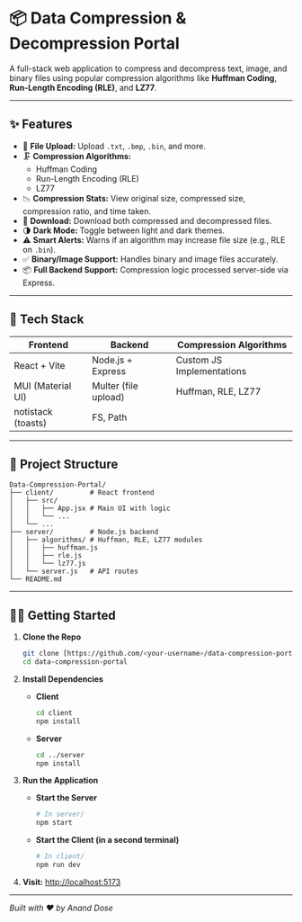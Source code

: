 # 📦 Data Compression & Decompression Portal

A full-stack web application to compress and decompress text, image, and binary files using popular compression algorithms like **Huffman Coding**, **Run-Length Encoding (RLE)**, and **LZ77**.

---

## ✨ Features

- 🔼 **File Upload:** Upload `.txt`, `.bmp`, `.bin`, and more.
- 🗜️ **Compression Algorithms:**
  - Huffman Coding
  - Run-Length Encoding (RLE)
  - LZ77
- 📉 **Compression Stats:** View original size, compressed size, compression ratio, and time taken.
- 💾 **Download:** Download both compressed and decompressed files.
- 🌗 **Dark Mode:** Toggle between light and dark themes.
- ⚠️ **Smart Alerts:** Warns if an algorithm may increase file size (e.g., RLE on `.bin`).
- ✅ **Binary/Image Support:** Handles binary and image files accurately.
- 📦 **Full Backend Support:** Compression logic processed server-side via Express.

---

## 🚀 Tech Stack

| Frontend                | Backend                | Compression Algorithms          |
|-------------------------|------------------------|---------------------------------|
| React + Vite            | Node.js + Express      | Custom JS Implementations       |
| MUI (Material UI)       | Multer (file upload)   | Huffman, RLE, LZ77              |
| notistack (toasts)      | FS, Path               |                                 |

---

## 📂 Project Structure

```
Data-Compression-Portal/
├── client/         # React frontend
│   ├── src/
│   │   ├── App.jsx # Main UI with logic
│   │   └── ...
│   └── ...
├── server/         # Node.js backend
│   ├── algorithms/ # Huffman, RLE, LZ77 modules
│   │   ├── huffman.js
│   │   ├── rle.js
│   │   └── lz77.js
│   └── server.js   # API routes
└── README.md
```

---

## 🧑‍💻 Getting Started

1. **Clone the Repo**
    ```bash
    git clone [https://github.com/<your-username>/data-compression-portal.git](https://github.com/AnandDose/Data-Compression-Decompression-Portal.git)
    cd data-compression-portal
    ```

2. **Install Dependencies**

    - **Client**
        ```bash
        cd client
        npm install
        ```

    - **Server**
        ```bash
        cd ../server
        npm install
        ```

3. **Run the Application**

    - **Start the Server**
        ```bash
        # In server/
        npm start
        ```

    - **Start the Client (in a second terminal)**
        ```bash
        # In client/
        npm run dev
        ```

4. **Visit:** [http://localhost:5173](http://localhost:5173)

---

_Built with ❤️ by Anand Dose_
